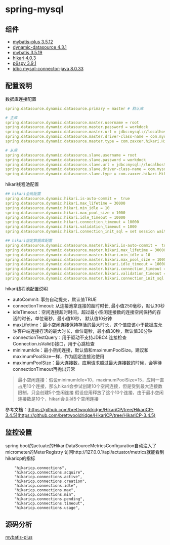 # spring-mysql

## 组件
- [mybatis-plus 3.5.12](https://github.com/baomidou/mybatis-plus)
- [dynamic-datasource 4.3.1](https://github.com/baomidou/dynamic-datasource)
- [mybatis 3.5.19](https://github.com/mybatis/mybatis-3)
- [hikari 4.0.3](https://github.com/brettwooldridge/HikariCP)
- [p6spy 3.9.1](https://github.com/p6spy/p6spy)
- [jdbc mysql-connector-java 8.0.33](https://github.com/mysql/mysql-connector-j)

## 配置说明
数据库连接配置
```yml
spring.datasource.dynamic.datasource.primary = master # 默认库

# 主库
spring.datasource.dynamic.datasource.master.username = root
spring.datasource.dynamic.datasource.master.password = workdock
spring.datasource.dynamic.datasource.master.url = jdbc:mysql://localhost:3306/sprival
spring.datasource.dynamic.datasource.master.driver-class-name = com.mysql.jdbc.Driver
spring.datasource.dynamic.datasource.master.type = com.zaxxer.hikari.HikariDataSource #使用Hikaricp

# 从库
spring.datasource.dynamic.datasource.slave.username = root
spring.datasource.dynamic.datasource.slave.password = workdock
spring.datasource.dynamic.datasource.slave.url = jdbc:mysql://localhost:3306/sprival
spring.datasource.dynamic.datasource.slave.driver-class-name = com.mysql.jdbc.Driver
spring.datasource.dynamic.datasource.slave.type = com.zaxxer.hikari.HikariDataSource #使用Hikaricp
```

hikari线程池配置
```yml
## hikari全局配置
spring.datasource.dynamic.hikari.is-auto-commit =  true
spring.datasource.dynamic.hikari.max_lifetime = 30000
spring.datasource.dynamic.hikari.min_idle = 10
spring.datasource.dynamic.hikari.max_pool_size = 1000
spring.datasource.dynamic.hikari.idle_timeout = 10000
spring.datasource.dynamic.hikari.connection_timeout = 10000
spring.datasource.dynamic.hikari.validation_timeout = 1000
spring.datasource.dynamic.hikari.connection_init_sql = set session wait_timeout=28800,interactive_timeout=28800;

## hikari指定数据库配置
spring.datasource.dynamic.datasource.master.hikari.is-auto-commit =  true
spring.datasource.dynamic.datasource.master.hikari.max_lifetime = 30000
spring.datasource.dynamic.datasource.master.hikari.min_idle = 10
spring.datasource.dynamic.datasource.master.hikari.max_pool_size = 1000
spring.datasource.dynamic.datasource.master.hikari.idle_timeout = 10000
spring.datasource.dynamic.datasource.master.hikari.connection_timeout = 10000
spring.datasource.dynamic.datasource.master.hikari.validation_timeout = 1000
spring.datasource.dynamic.datasource.master.hikari.connection_init_sql = set session wait_timeout=28800,interactive_timeout=28800;
```

hikari线程池配置说明
- autoCommit: 事务自动提交，默认值TRUE
- connectionTimeout: 从连接池拿连接的超时时长, 最小值250毫秒，默认30秒
- idleTimeout：空闲连接超时时间，超过最小空闲连接数的连接空闲保持的存活的时长，单位毫秒，最小值10秒， 默认值10分钟
- maxLifetime：最小空闲连接保持存活的最大时长，这个值应该小于数据库允许客户端连接存活的最大时长，单位毫秒，最小值30秒，默认值30分钟
- connectionTestQuery：用于驱动不支持JDBC4 连接检查Connection.isValid()接口，用于心跳检查
- minimumIdle：最小空闲连接，默认值和maximumPoolSize。建议和maximumPoolSize一样，作为固定连接池使用
- maximumPoolSize：最大连接数，应用请求超过最大连接数的时候，会等待connectionTimeout再抛出异常

> 最小空闲连接：假设minimumIdle=10，maximumPoolSize=15，应用一直占用10个连接，那么hikari会参试创建10个空闲连接，但是受到最大连接数限制，只会创建5个空闲连接
> 假设应用释放了这个10个连接，由于最小空闲连接数是10个，hikari会关掉5个空闲连接

参考文档：[https://github.com/brettwooldridge/HikariCP/tree/HikariCP-3.4.5](https://github.com/brettwooldridge/HikariCP/tree/HikariCP-3.4.5)


## 监控设置
spring boot的actuate的HikariDataSourceMetricsConfiguration自动注入了micrometer的MeterRegistry
访问http://127.0.0.1/api/actuator/metrics就能看到hikaricp的指标

```text
    "hikaricp.connections",
    "hikaricp.connections.acquire",
    "hikaricp.connections.active",
    "hikaricp.connections.creation",
    "hikaricp.connections.idle",
    "hikaricp.connections.max",
    "hikaricp.connections.min",
    "hikaricp.connections.pending",
    "hikaricp.connections.timeout",
    "hikaricp.connections.usage",
```


## 源码分析
[mybatis-plus](./mybatis-plus/README.md)